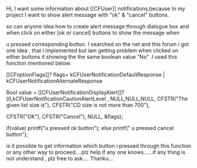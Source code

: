 Hi, I want some information about [[CFUser]] notifications,because In my project I want to show alert message with "ok" & "cancel" buttons.

so can anyone idea how to create alert message through dialogue box and when click on either [ok or cancel] buttons to show the message when

u pressed corresponding button. I searched on the net and this forum i got one idea , that i implemented but iam getting problem when clicked on either buttons it showing the the same boolean value "No" .I used this function mentioned below.

[[CFoptionFlags]]? flags= kCFUserNotificationDefaultResponse | kCFUserNotificationAlternateResponse

Bool value = [[CFUserNotificationDisplayAlert]]?(0,kCFUserNotificationCautionAlertLevel , NULL,NULL,NULL, CFSTR("The given list size is"), CFSTR("CD size is not more than 700"),

CFSTR("OK"), CFSTR("Cancel"), NULL, &flags);

if(value) printf("u pressed ok button"); else printf(" u pressed cancel button");

is it possible to get information which button i pressed through this function or any other way to proceed....plz help if any one knows......if any thing is not understand , plz free to ask.... Thanku...